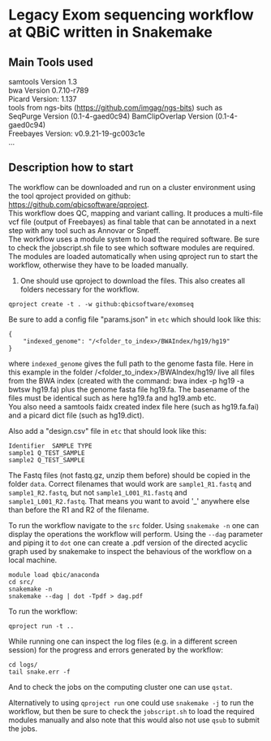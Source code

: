 # Legacy Exom sequencing workflow at QBiC written in Snakemake 
## Main Tools used

samtools Version 1.3  
bwa Version 0.7.10-r789  
Picard Version: 1.137  
tools from ngs-bits (https://github.com/imgag/ngs-bits) such as  
  SeqPurge Version (0.1-4-gaed0c94)
  BamClipOverlap Version (0.1-4-gaed0c94)  
Freebayes Version: v0.9.21-19-gc003c1e  
...

## Description how to start
The workflow can be downloaded and run on a cluster environment using the tool qproject provided on github: https://github.com/qbicsoftware/qproject.  
This workflow does QC, mapping and variant calling. It produces a multi-file vcf file (output of Freebayes) as final table that can be annotated in a next step with any tool such as Annovar or Snpeff.  
The workflow uses a module system to load the required software. Be sure to check the jobscript.sh file to see which software modules are required. The modules are loaded automatically when using qproject run to start the workflow, otherwise they have to be loaded manually.

1) One should use qproject to download the files. This also creates all folders necessary for the workflow.

```
qproject create -t . -w github:qbicsoftware/exomseq
```

Be sure to add a config file "params.json" in `etc` which should look like this:

```
{
    "indexed_genome": "/<folder_to_index>/BWAIndex/hg19/hg19"
}
```
where `indexed_genome` gives the full path to the genome fasta file. Here in this example in the folder /<folder_to_index>/BWAIndex/hg19/ live all files from the BWA index (created with the command: bwa index -p hg19 -a bwtsw hg19.fa) plus the genome fasta file hg19.fa. The basename of the files must be identical such as here hg19.fa and hg19.amb etc.  
You also need a samtools faidx created index file here (such as hg19.fa.fai) and a picard dict file (such as hg19.dict).   

Also add a "design.csv" file in `etc` that should look like this:

```
Identifier	SAMPLE TYPE
sample1	Q_TEST_SAMPLE
sample2	Q_TEST_SAMPLE
```

The Fastq files (not fastq.gz, unzip them before) should be copied in the folder `data`. Correct filenames that would work are `sample1_R1.fastq` and `sample1_R2.fastq`, but not `sample1_L001_R1.fastq` and `sample1_L001_R2.fastq`. That means you want to avoid '_' anywhere else than before the R1 and R2 of the filename.

To run the workflow navigate to the `src` folder.
Using `snakemake -n` one can display the operations the workflow will perform.
Using the `--dag` parameter and piping it to `dot` one can create a .pdf version of the directed acyclic graph used by snakemake to inspect the behavious of the workflow on a local machine.

```
module load qbic/anaconda
cd src/
snakemake -n
snakemake --dag | dot -Tpdf > dag.pdf
```

To run the workflow:

```
qproject run -t ..
```

While running one can inspect the log files (e.g. in a different screen session) for the progress and errors generated by the workflow:

```
cd logs/
tail snake.err -f
```

And to check the jobs on the computing cluster one can use `qstat`.

Alternatively to using `qproject run` one could use `snakemake -j` to run the workflow, but then be sure to check the `jobscript.sh` to load the required modules manually and also note that this would also not use `qsub` to submit the jobs.
